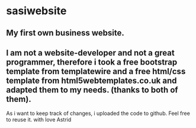 # sasiwebsite
My first own business website.
---
I am not a website-developer and not a great programmer, therefore i took a free bootstrap template from templatewire and a free html/css template from html5webtemplates.co.uk and adapted them to my needs. (thanks to both of them).
---
As i want to keep track of changes, i uploaded the code to github.
Feel free to reuse it.
with love
Astrid


